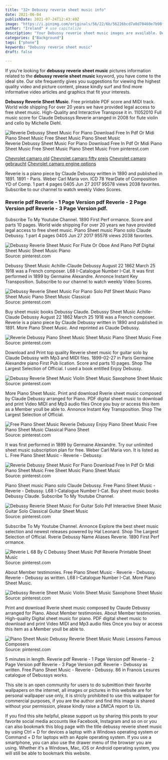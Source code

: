 ```yaml
---
title: "32+ Debussy reverie sheet music info"
date: 2021-06-04
publishDate: 2021-07-24T12:43:49Z
image: "https://i.pinimg.com/originals/56/22/6b/56226bcd7a0d78460e7b98f0033b3419.png"
author: "Ireland" # use capitalize
description: "Your Debussy reverie sheet music images are available. Debussy reverie sheet music are a topic that is being searched for and liked by netizens now. You can Download the Debussy reverie sheet music files here. Find and Download all royalty-free vectors."
categories: ["Background"]
tags: ["phone"]
keywords: "Debussy reverie sheet music"
draft: false

---
```


If you're looking for **debussy reverie sheet music** pictures information related to the **debussy reverie sheet music** keyword, you have come to the ideal  site.  Our site frequently  gives you  suggestions  for viewing  the highest  quality video and picture  content, please kindly surf and find more informative video articles and graphics  that fit your interests.

**Debussy Reverie Sheet Music**. Free printable PDF score and MIDI track. World wide shipping For over 20 years we have provided legal access to free sheet music. High-Quality and Interactive Transpose it in. 11052010 Full music score for Claude Debussys Reverie arranged in 2008 for flute violin and cello by Michelle Diehl.

![Reverie Debussy Sheet Music For Piano Download Free In Pdf Or Midi Piano Sheet Music Free Sheet Music Piano Sheet Music](https://i.pinimg.com/originals/a0/9d/f8/a09df8d7c833d993e38c2e8e51baa4b3.png "Reverie Debussy Sheet Music For Piano Download Free In Pdf Or Midi Piano Sheet Music Free Sheet Music Piano Sheet Music")
Reverie Debussy Sheet Music For Piano Download Free In Pdf Or Midi Piano Sheet Music Free Sheet Music Piano Sheet Music From pinterest.com

[Chevrolet camaro old](/chevrolet-camaro-old/)
[Chevrolet camaro fifty preis](/chevrolet-camaro-fifty-preis/)
[Chevrolet camaro gebraucht](/chevrolet-camaro-gebraucht/)
[Chevrolet camaro engine options](/chevrolet-camaro-engine-options/)

Reverie is a piano piece by Claude Debussy written in 1890 and published in 1891. 1891 - Paris. Weber Carl Maria von. ICD 78 YearDate of Composition YD of Comp. 1 part 4 pages 0405 Jun 27 2017 95578 views 2038 favorites. Subscribe to our channel to watch weekly Video Scores.

### Reverie pdf Reverie - 1 Page Version pdf Reverie - 2 Page Version pdf Reverie - 3 Page Version pdf.

Subscribe To My Youtube Channel. 1890 First Perf ormance. Score and parts 10 pages. World wide shipping For over 20 years we have provided legal access to free sheet music. Piano Sheet music Piano solo Claude Debussy. 1 part 4 pages 0405 Jun 27 2017 95578 views 2038 favorites.


![Debussy Reverie Sheet Music For Flute Or Oboe And Piano Pdf Digital Sheet Music Sheet Music Piano](https://i.pinimg.com/736x/4c/a1/f1/4ca1f11057371bf56ed5774d3bae48e1.jpg "Debussy Reverie Sheet Music For Flute Or Oboe And Piano Pdf Digital Sheet Music Sheet Music Piano")
Source: pinterest.com

Debussy Sheet Music Achille-Claude Debussy August 22 1862 March 25 1918 was a French composer. L68 I-Catalogue Number I-Cat. It was first performed in 1899 by Germaine Alexandre. Annonce Instant Key Transposition. Subscribe to our channel to watch weekly Video Scores.

![Debussy Reverie Sheet Music For Piano Solo Pdf Sheet Music Piano Sheet Music Piano Sheet Music Classical](https://i.pinimg.com/736x/6f/40/9d/6f409d1daeeff3120942e370aa576888.jpg "Debussy Reverie Sheet Music For Piano Solo Pdf Sheet Music Piano Sheet Music Piano Sheet Music Classical")
Source: pinterest.com

Buy sheet music books Debussy Claude. Debussy Sheet Music Achille-Claude Debussy August 22 1862 March 25 1918 was a French composer. Reverie is a piano piece by Claude Debussy written in 1890 and published in 1891. More Piano Sheet Music. And reprinted as Claude Debussy.

![Reverie Debussy Piano Sheet Music Sheet Music Piano Sheet Music Free](https://i.pinimg.com/originals/a0/78/65/a078658fd1a8d65f3710e5aafa7e5977.jpg "Reverie Debussy Piano Sheet Music Sheet Music Piano Sheet Music Free")
Source: pinterest.com

Download and Print top quality Reverie sheet music for guitar solo by Claude Debussy with Mp3 and MIDI files. 1899-02-27 in Paris Germaine Alexandre piano First Pub lication. Score and parts 10 pages. Shop The Largest Selection of Official. I used a book entitled Enjoy Debussy.

![Debussy Reverie Sheet Music Violin Sheet Music Saxophone Sheet Music](https://i.pinimg.com/originals/13/57/13/135713444de79761dc22bd867ad6731e.png "Debussy Reverie Sheet Music Violin Sheet Music Saxophone Sheet Music")
Source: pinterest.com

More Piano Sheet Music. Print and download Rverie sheet music composed by Claude Debussy arranged for Piano. PDF digital sheet music to download and print Video MIDI and Mp3 audio files Once you buy or access this item as a Member youll be able to. Annonce Instant Key Transposition. Shop The Largest Selection of Official.

![Free Piano Sheet Music Reverie Debussy Enjoy Piano Sheet Music Free Piano Sheet Music Classical Piano Sheet](https://i.pinimg.com/originals/4b/d4/3d/4bd43dc98d487a774eef0f80b421bebe.jpg "Free Piano Sheet Music Reverie Debussy Enjoy Piano Sheet Music Free Piano Sheet Music Classical Piano Sheet")
Source: pinterest.com

It was first performed in 1899 by Germaine Alexandre. Try our unlimited sheet music subscription plan for free. Weber Carl Maria von. It is listed as L. Free Piano Sheet Music - Reverie - Debussy.

![Reverie Debussy Sheet Music For Piano Download Free In Pdf Or Midi Piano Sheet Music Free Sheet Music Piano Sheet Music](https://i.pinimg.com/originals/a0/9d/f8/a09df8d7c833d993e38c2e8e51baa4b3.png "Reverie Debussy Sheet Music For Piano Download Free In Pdf Or Midi Piano Sheet Music Free Sheet Music Piano Sheet Music")
Source: pinterest.com

Piano Sheet music Piano solo Claude Debussy. Free Piano Sheet Music - Reverie - Debussy. L68 I-Catalogue Number I-Cat. Buy sheet music books Debussy Claude. Subscribe To My Youtube Channel.

![Debussy Reverie Sheet Music For Guitar Solo Pdf Interactive Sheet Music Guitar Solo Classical Guitar Sheet Music](https://i.pinimg.com/736x/9e/64/d3/9e64d327e1e8318ecc7c9e84aadf691a.jpg "Debussy Reverie Sheet Music For Guitar Solo Pdf Interactive Sheet Music Guitar Solo Classical Guitar Sheet Music")
Source: pinterest.com

Subscribe To My Youtube Channel. Annonce Explore the best sheet music selection and newest releases powered by Hal Leonard. Shop The Largest Selection of Official. Rverie Debussy Name Aliases Reverie. 1890 First Perf ormance.

![Reverie L 68 By C Debussy Sheet Music Pdf Reverie Printable Sheet Music](https://i.pinimg.com/564x/49/f9/98/49f99832e1cc77816b7853a17db953b9.jpg "Reverie L 68 By C Debussy Sheet Music Pdf Reverie Printable Sheet Music")
Source: pinterest.com

About Member testimonies. Free Piano Sheet Music - Reverie - Debussy. Reverie - Debussy as written. L68 I-Catalogue Number I-Cat. More Piano Sheet Music.

![Debussy Reverie Sheet Music Violin Sheet Music Saxophone Sheet Music](https://i.pinimg.com/originals/55/f4/9d/55f49dbddef57ba03f8b2c97845d0828.png "Debussy Reverie Sheet Music Violin Sheet Music Saxophone Sheet Music")
Source: pinterest.com

Print and download Rverie sheet music composed by Claude Debussy arranged for Piano. About Member testimonies. About Member testimonies. High-quality Digital sheet music for piano. PDF digital sheet music to download and print Video MIDI and Mp3 audio files Once you buy or access this item as a Member youll be able to.

![Piano Sheet Music Debussy Reverie Sheet Music Music Lessons Famous Composers](https://i.pinimg.com/originals/56/22/6b/56226bcd7a0d78460e7b98f0033b3419.png "Piano Sheet Music Debussy Reverie Sheet Music Music Lessons Famous Composers")
Source: pinterest.com

5 minutes in length. Reverie pdf Reverie - 1 Page Version pdf Reverie - 2 Page Version pdf Reverie - 3 Page Version pdf. Reverie - Debussy as written. Free Piano Sheet Music - Reverie - Debussy. 86 in Franois Lesures catalogue of Debussys works.

This site is an open community for users to do submittion their favorite wallpapers on the internet, all images or pictures in this website are for personal wallpaper use only, it is stricly prohibited to use this wallpaper for commercial purposes, if you are the author and find this image is shared without your permission, please kindly raise a DMCA report to Us.

If you find this site helpful, please support us by sharing this posts to your favorite social media accounts like Facebook, Instagram and so on or you can also bookmark this blog page with the title debussy reverie sheet music by using Ctrl + D for devices a laptop with a Windows operating system or Command + D for laptops with an Apple operating system. If you use a smartphone, you can also use the drawer menu of the browser you are using. Whether it's a Windows, Mac, iOS or Android operating system, you will still be able to bookmark this website.
